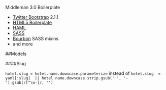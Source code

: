 Middleman 3.0 Boilerplate
- [Twitter Bootstrap](http://twitter.github.com/bootstrap/) 2.1.1  
- [HTML5 Boilerplate](https://github.com/h5bp/html5-boilerplate)   
- [HAML](http://haml.info/)  
- [SASS](http://sass-lang.com/)  
- [Bourbon](http://thoughtbot.com/bourbon/) SASS mixins  
- and more  




##Models

####Slug

`hotel.slug = hotel.name.downcase.parameterize`
instead of 
`hotel.slug  = yaml[:slug]  || hotel.name.downcase.strip.gsub(' ', '-').gsub(/[^\w-]/, '')`
